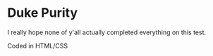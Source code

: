 # Duke Purity
I really hope none of y'all actually completed everything on this test.

Coded in HTML/CSS
